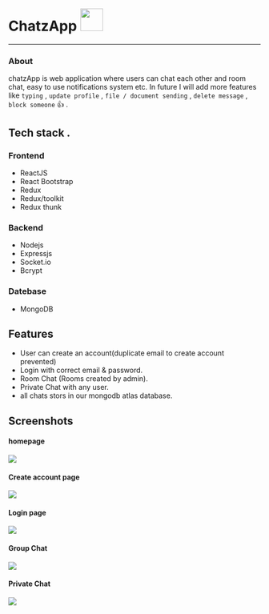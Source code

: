 # ChatzApp <img width="45px" src="https://user-images.githubusercontent.com/101489367/218701296-1c5e5eb6-b07c-46e4-8f15-9563de343c26.png" />
<hr />

 ### About 
chatzApp is web application where users can chat each other and room chat, easy to use notifications system etc. In future I will add more features like  `typing` , `update profile` , `file / document sending` , `delete message` , `block someone` :+1: .

## Tech stack .
  ### Frontend
- ReactJS
- React Bootstrap
- Redux
- Redux/toolkit
- Redux thunk
 ### Backend
 - Nodejs
 - Expressjs
 - Socket.io
 - Bcrypt
 ### Datebase
  - MongoDB 
  
 ## Features 
  - User can create an account(duplicate email to create account prevented)
  - Login with correct email & password.
  - Room Chat (Rooms created by admin).
  - Private Chat with any user.
  - all chats stors in our mongodb atlas database.
 
 ## Screenshots
#### homepage
<img src="https://user-images.githubusercontent.com/101489367/218694826-d26f1184-6061-4df6-9575-5bb8a704f53f.png" />

#### Create account page
<img src="https://user-images.githubusercontent.com/101489367/218695572-0170dd7b-3af1-4dde-b3eb-149712c9eca7.png" />

#### Login page
<img src="https://user-images.githubusercontent.com/101489367/218695774-e4b79229-ec39-47b1-83e1-86d1f7313c46.png" />

#### Group Chat
<img src="https://user-images.githubusercontent.com/101489367/218696971-c93a8405-a867-4c04-bf51-032c09ee058f.png" />

#### Private Chat
<img src="https://user-images.githubusercontent.com/101489367/218696269-11ecbae2-cba7-4018-9d70-6d23653396ad.png" />

